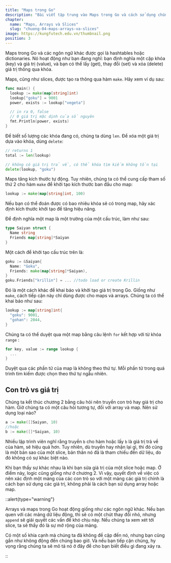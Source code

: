 ```yaml
---
title: "Maps trong Go"
description: "Bài viết tập trung vào Maps trong Go và cách sử dụng chúng. Maps được xem như hashtables hoặc dictionaries trong các ngôn ngữ khác, cho phép xác định và thao tác giá trị thông qua các khóa. Bài viết giới thiệu cách khai báo, khởi tạo, lấy và xóa giá trị từ một map trong Go."
chapter:
  name: "Maps, Arrays và Slices"
  slug: "chuong-04-maps-arrays-va-slices"
image: https://kungfutech.edu.vn/thumbnail.png
position: 3
---
```


Maps trong Go và các ngôn ngữ khác được gọi là hashtables hoặc dictionaries. Nó hoạt động như bạn đang nghĩ: bạn định nghĩa một cặp khóa (key) và giá trị (value), và bạn có thể lấy (get), thay đổi (set) và xóa (delete) giá trị thông qua khóa.

Maps, cũng như slices, được tạo ra thông qua hàm `make`. Hãy xem ví dụ sau:

```go
func main() {
  lookup := make(map[string]int)
  lookup["goku"] = 9001
  power, exists := lookup["vegeta"]

  // in ra 0, false
  // 0 giá trị mặc dịnh của số nguyên
  fmt.Println(power, exists)
}
```

Để biết số lượng các khóa đang có, chúng ta dùng `len`. Để xóa một giá trị dựa vào khóa, dùng `delete`:

```go
// returns 1
total := len(lookup)

// không có giá trị trả về, có thể khóa tìm kiếm không tồn tại
delete(lookup, "goku")
```

Maps tăng kích thước tự động. Tuy nhiên, chúng ta có thể cung cấp tham số thứ 2 cho hàm `make` để khởi tạo kích thước ban đầu cho map:

```go
lookup := make(map[string]int, 100)
```

Nếu bạn có thể đoán được có bao nhiêu khóa sẽ có trong map, hãy xác định kích thước khởi tạo để tăng hiệu năng.

Để định nghĩa một map là một trường của một cấu trúc, làm như sau:

```go
type Saiyan struct {
  Name string
  Friends map[string]*Saiyan
}
```

Một cách để khởi tạo cấu trúc trên là:

```go
goku := &Saiyan{
  Name: "Goku",
  Friends: make(map[string]*Saiyan),
}
goku.Friends["krillin"] = ... //todo load or create Krillin
```

Đó là một cách khác để khai báo và khởi tạo giá trị trong Go. Giống như `make`, cách tiếp cận này chỉ dùng được cho maps và arrays. Chúng ta có thể khai báo như sau:

```go
lookup := map[string]int{
  "goku": 9001,
  "gohan": 2044,
}
```

Chúng ta có thể duyệt qua một map bằng câu lệnh `for` kết hợp với từ khóa `range` :

```go
for key, value := range lookup {
  ...
}
```

Duyệt qua các phần tử của map là không theo thứ tự. Mỗi phần tử trong quá trình tìm kiếm được chọn theo thứ tự ngẫu nhiên.

## Con trỏ vs giá trị

Chúng ta kết thúc chương 2 bằng câu hỏi nên truyền con trỏ hay giá trị cho hàm. Giờ chúng ta có một câu hỏi tương tự, đối với array và map. Nên sử dụng loại nào?

```go
a := make([]Saiyan, 10)
//hoặc
b := make([]*Saiyan, 10)
```

Nhiều lập trình viên nghĩ rằng truyền `b` cho hàm hoặc lấy `b` là giá trị trả về của hàm, sẽ hiệu quả hơn. Tuy nhiên, dù truyền hay nhận lại gì, thì đó cũng là một bản sao của một slice, bản thân nó đã là tham chiếu đến dữ liệu, do đó không có sự khác biệt nào.

Khi bạn thấy sự khác nhau là khi bạn sửa giá trị của một slice hoặc map. Ở điểm này, logic cũng giống như ở chương 2. Vì vậy, quyết định về việc có nên xác định một mảng của các con trỏ so với một mảng các giá trị chính là cách bạn sử dụng các giá trị, không phải là cách bạn sử dụng array hoặc map.

::alert{type="warning"}

Arrays và maps trong Go hoạt động giống như các ngôn ngữ khác. Nếu bạn quen với các mảng dữ liệu động, thì sẽ có một chút thay đổi nhỏ, nhưng `append` sẽ giải quyết các vấn đề khó chịu này. Nếu chúng ta xem xét tới slice, ta sẽ thấy đó là sự mở rộng của mảng.

Có một số khía cạnh mà chúng ta đã không đề cập đến nó, nhưng bạn cũng gần như không động đến chúng bao giờ. Và nếu bạn tiếp cận chúng, hy vọng rằng chúng ta sẽ mô tả nó ở đây để cho bạn biết điều gì đang xảy ra.

::
